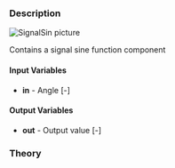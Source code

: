 ### Description
![SignalSin picture](SignalSin.svg)

Contains a signal sine function component

#### Input Variables
* **in** - Angle [-]

#### Output Variables
* **out** - Output value [-]

### Theory
<!---EQUATION out = \sin(in) --->

